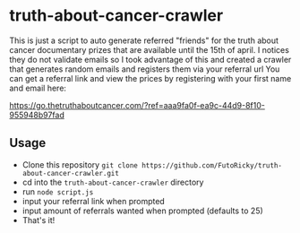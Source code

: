 # truth-about-cancer-crawler #

This is just a script to auto generate referred "friends" for the truth about cancer documentary prizes that are available until the 15th of april. I notices they do not validate emails so I took advantage of this and created a crawler that generates random emails and registers them via your referral url
You can get a referral link and view the prices by registering with your first name and email here:

https://go.thetruthaboutcancer.com/?ref=aaa9fa0f-ea9c-44d9-8f10-955948b97fad

## Usage ##

- Clone this repository `git clone https://github.com/FutoRicky/truth-about-cancer-crawler.git`
- cd into the `truth-about-cancer-crawler` directory
- run `node script.js`
- input your referral link when prompted
- input amount of referrals wanted when prompted (defaults to 25)
- That's it!
